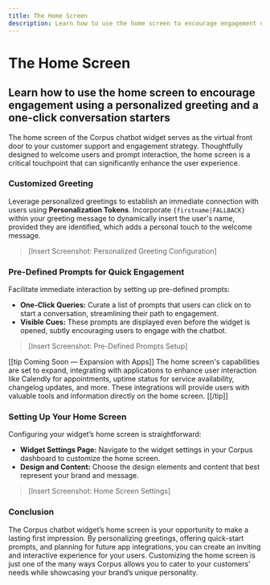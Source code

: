 ```yaml
---
title: The Home Screen
description: Learn how to use the home screen to encourage engagement using a personalized greeting and a one-click conversation starters
---
```


# The Home Screen
## Learn how to use the home screen to encourage engagement using a personalized greeting and a one-click conversation starters

The home screen of the Corpus chatbot widget serves as the virtual front door to your customer support and engagement strategy. Thoughtfully designed to welcome users and prompt interaction, the home screen is a critical touchpoint that can significantly enhance the user experience.

### Customized Greeting

Leverage personalized greetings to establish an immediate connection with users using **Personalization Tokens**. Incorporate `{firstname|FALLBACK}` within your greeting message to dynamically insert the user's name, provided they are identified, which adds a personal touch to the welcome message.

> [Insert Screenshot: Personalized Greeting Configuration]

### Pre-Defined Prompts for Quick Engagement

Facilitate immediate interaction by setting up pre-defined prompts:

- **One-Click Queries:** Curate a list of prompts that users can click on to start a conversation, streamlining their path to engagement.
- **Visible Cues:** These prompts are displayed even before the widget is opened, subtly encouraging users to engage with the chatbot.

> [Insert Screenshot: Pre-Defined Prompts Setup]

[[tip Coming Soon — Expansion with Apps]]
The home screen's capabilities are set to expand, integrating with applications to enhance user interaction like Calendly for appointments, uptime status for service availability, changelog updates, and more. These integrations will provide users with valuable tools and information directly on the home screen.
[[/tip]]

### Setting Up Your Home Screen

Configuring your widget’s home screen is straightforward:

- **Widget Settings Page:** Navigate to the widget settings in your Corpus dashboard to customize the home screen.
- **Design and Content:** Choose the design elements and content that best represent your brand and message.

> [Insert Screenshot: Home Screen Settings]

### Conclusion

The Corpus chatbot widget’s home screen is your opportunity to make a lasting first impression. By personalizing greetings, offering quick-start prompts, and planning for future app integrations, you can create an inviting and interactive experience for your users. Customizing the home screen is just one of the many ways Corpus allows you to cater to your customers' needs while showcasing your brand’s unique personality.
